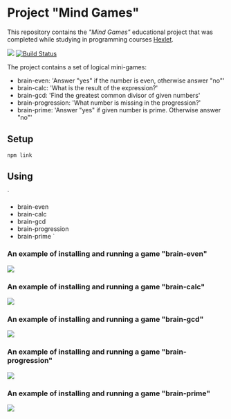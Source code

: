 # Project "Mind Games"

This repository contains the *"Mind Games"* educational project that was completed while studying in programming courses [Hexlet](https://ru.hexlet.io/?ref=235906). 

<a href="https://codeclimate.com/github/drobnov/frontend-project-lvl1/maintainability"><img src="https://api.codeclimate.com/v1/badges/cbafab9e44679cf93418/maintainability" /></a>
[![Build Status](https://travis-ci.org/drobnov/frontend-project-lvl1.svg?branch=master)](https://travis-ci.org/drobnov/frontend-project-lvl1)

The project contains a set of logical mini-games: 
  * brain-even: 'Answer "yes" if the number is even, otherwise answer "no"'
  * brain-calc: 'What is the result of the expression?'
  * brain-gcd: 'Find the greatest common divisor of given numbers'
  * brain-progression: 'What number is missing in the progression?'
  * brain-prime: 'Answer "yes" if given number is prime. Otherwise answer "no"'

  ## Setup
  
  ` npm link `

  ## Using
  `
  * brain-even
  * brain-calc
  * brain-gcd
  * brain-progression
  * brain-prime
  `
### An example of installing and running a game "brain-even"
<a href="https://asciinema.org/a/qt6N5OzmZMjwEdRqNSBOk0IXH" target="_blank"><img src="https://asciinema.org/a/qt6N5OzmZMjwEdRqNSBOk0IXH.svg" /></a>

### An example of installing and running a game "brain-calc"
<a href="https://asciinema.org/a/ZgELNuGLChy3AMX1YkGBI9kqe" target="_blank"><img src="https://asciinema.org/a/ZgELNuGLChy3AMX1YkGBI9kqe.svg" /></a>

### An example of installing and running a game "brain-gcd"
<a href="https://asciinema.org/a/vzgV5TYNQzFBAHqZtUr810ZdB" target="_blank"><img src="https://asciinema.org/a/vzgV5TYNQzFBAHqZtUr810ZdB.svg" /></a>

### An example of installing and running a game "brain-progression"
<a href="https://asciinema.org/a/KF7XOoULmusvRAPaG7a7vdXec" target="_blank"><img src="https://asciinema.org/a/KF7XOoULmusvRAPaG7a7vdXec.svg" /></a>

### An example of installing and running a game "brain-prime"
<a href="https://asciinema.org/a/tGjeX3ZAtgcunxzxbLn29X2pJ" target="_blank"><img src="https://asciinema.org/a/tGjeX3ZAtgcunxzxbLn29X2pJ.svg" /></a>



